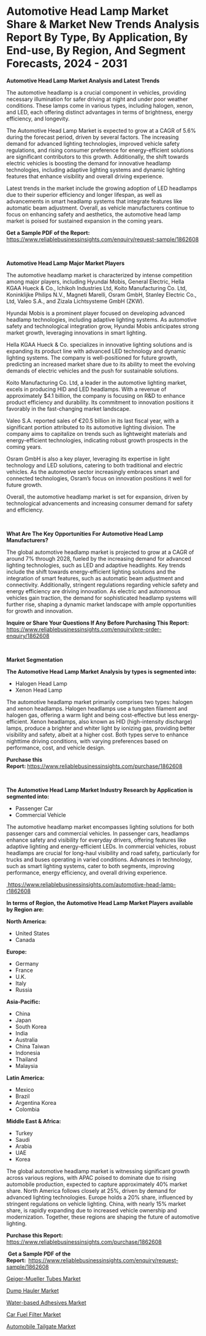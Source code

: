 <p><h1>Automotive Head Lamp Market Share & Market New Trends Analysis Report By Type, By Application, By End-use, By Region, And Segment Forecasts, 2024 - 2031</h1></p><p><strong>Automotive Head Lamp Market Analysis and Latest Trends</strong></p>
<p><p>The automotive headlamp is a crucial component in vehicles, providing necessary illumination for safer driving at night and under poor weather conditions. These lamps come in various types, including halogen, xenon, and LED, each offering distinct advantages in terms of brightness, energy efficiency, and longevity. </p><p>The Automotive Head Lamp Market is expected to grow at a CAGR of 5.6% during the forecast period, driven by several factors. The increasing demand for advanced lighting technologies, improved vehicle safety regulations, and rising consumer preference for energy-efficient solutions are significant contributors to this growth. Additionally, the shift towards electric vehicles is boosting the demand for innovative headlamp technologies, including adaptive lighting systems and dynamic lighting features that enhance visibility and overall driving experience. </p><p>Latest trends in the market include the growing adoption of LED headlamps due to their superior efficiency and longer lifespan, as well as advancements in smart headlamp systems that integrate features like automatic beam adjustment. Overall, as vehicle manufacturers continue to focus on enhancing safety and aesthetics, the automotive head lamp market is poised for sustained expansion in the coming years.</p></p>
<p><strong>Get a Sample PDF of the Report:&nbsp;</strong> <a href="https://www.reliablebusinessinsights.com/enquiry/request-sample/1862608?utm_campaign=1094&utm_medium=2&utm_source=Github&utm_content=ia&utm_term=01112024&utm_id=automotive-head-lamp">https://www.reliablebusinessinsights.com/enquiry/request-sample/1862608</a></p>
<p>&nbsp;</p>
<p><strong>Automotive Head Lamp Major Market Players</strong></p>
<p><p>The automotive headlamp market is characterized by intense competition among major players, including Hyundai Mobis, General Electric, Hella KGAA Hueck & Co., Ichikoh Industries Ltd, Koito Manufacturing Co. Ltd, Koninklijke Philips N.V., Magneti Marelli, Osram GmbH, Stanley Electric Co., Ltd, Valeo S.A., and Zizala Lichtsysteme GmbH (ZKW). </p><p>Hyundai Mobis is a prominent player focused on developing advanced headlamp technologies, including adaptive lighting systems. As automotive safety and technological integration grow, Hyundai Mobis anticipates strong market growth, leveraging innovations in smart lighting.</p><p>Hella KGAA Hueck & Co. specializes in innovative lighting solutions and is expanding its product line with advanced LED technology and dynamic lighting systems. The company is well-positioned for future growth, predicting an increased market share due to its ability to meet the evolving demands of electric vehicles and the push for sustainable solutions.</p><p>Koito Manufacturing Co. Ltd, a leader in the automotive lighting market, excels in producing HID and LED headlamps. With a revenue of approximately $4.1 billion, the company is focusing on R&D to enhance product efficiency and durability. Its commitment to innovation positions it favorably in the fast-changing market landscape.</p><p>Valeo S.A. reported sales of €20.5 billion in its last fiscal year, with a significant portion attributed to its automotive lighting division. The company aims to capitalize on trends such as lightweight materials and energy-efficient technologies, indicating robust growth prospects in the coming years.</p><p>Osram GmbH is also a key player, leveraging its expertise in light technology and LED solutions, catering to both traditional and electric vehicles. As the automotive sector increasingly embraces smart and connected technologies, Osram’s focus on innovation positions it well for future growth.</p><p>Overall, the automotive headlamp market is set for expansion, driven by technological advancements and increasing consumer demand for safety and efficiency.</p></p>
<p>&nbsp;</p>
<p><strong>What Are The Key Opportunities For Automotive Head Lamp Manufacturers?</strong></p>
<p><p>The global automotive headlamp market is projected to grow at a CAGR of around 7% through 2028, fueled by the increasing demand for advanced lighting technologies, such as LED and adaptive headlights. Key trends include the shift towards energy-efficient lighting solutions and the integration of smart features, such as automatic beam adjustment and connectivity. Additionally, stringent regulations regarding vehicle safety and energy efficiency are driving innovation. As electric and autonomous vehicles gain traction, the demand for sophisticated headlamp systems will further rise, shaping a dynamic market landscape with ample opportunities for growth and innovation.</p></p>
<p><strong>Inquire or Share Your Questions If Any Before Purchasing This Report:</strong> <a href="https://www.reliablebusinessinsights.com/enquiry/pre-order-enquiry/1862608?utm_campaign=1094&utm_medium=2&utm_source=Github&utm_content=ia&utm_term=01112024&utm_id=automotive-head-lamp">https://www.reliablebusinessinsights.com/enquiry/pre-order-enquiry/1862608</a></p>
<p>&nbsp;</p>
<p><strong>Market Segmentation</strong></p>
<p><strong>The Automotive Head Lamp Market Analysis by types is segmented into:</strong></p>
<p><ul><li>Halogen Head Lamp</li><li>Xenon Head Lamp</li></ul></p>
<p><p>The automotive headlamp market primarily comprises two types: halogen and xenon headlamps. Halogen headlamps use a tungsten filament and halogen gas, offering a warm light and being cost-effective but less energy-efficient. Xenon headlamps, also known as HID (high-intensity discharge) lamps, produce a brighter and whiter light by ionizing gas, providing better visibility and safety, albeit at a higher cost. Both types serve to enhance nighttime driving conditions, with varying preferences based on performance, cost, and vehicle design.</p></p>
<p><strong>Purchase this Report:&nbsp;</strong><a href="https://www.reliablebusinessinsights.com/purchase/1862608?utm_campaign=1094&utm_medium=2&utm_source=Github&utm_content=ia&utm_term=01112024&utm_id=automotive-head-lamp">https://www.reliablebusinessinsights.com/purchase/1862608</a></p>
<p>&nbsp;</p>
<p><strong>The Automotive Head Lamp Market Industry Research by Application is segmented into:</strong></p>
<p><ul><li>Passenger Car</li><li>Commercial Vehicle</li></ul></p>
<p><p>The automotive headlamp market encompasses lighting solutions for both passenger cars and commercial vehicles. In passenger cars, headlamps enhance safety and visibility for everyday drivers, offering features like adaptive lighting and energy-efficient LEDs. In commercial vehicles, robust headlamps are crucial for long-haul visibility and road safety, particularly for trucks and buses operating in varied conditions. Advances in technology, such as smart lighting systems, cater to both segments, improving performance, energy efficiency, and overall driving experience.</p></p>
<p><a href="https://www.reliablebusinessinsights.com/automotive-head-lamp-r1862608?utm_campaign=1094&utm_medium=2&utm_source=Github&utm_content=ia&utm_term=01112024&utm_id=automotive-head-lamp">&nbsp;https://www.reliablebusinessinsights.com/automotive-head-lamp-r1862608</a></p>
<p><strong>In terms of Region, the Automotive Head Lamp Market Players available by Region are:</strong></p>
<p>
    <p> <strong> North America: </strong>
        <ul>
            <li>United States</li>
            <li>Canada</li>
        </ul>
        </p> 
    <p> <strong> Europe: </strong>
        <ul>
            <li>Germany</li>
            <li>France</li>
            <li>U.K.</li>
            <li>Italy</li>
            <li>Russia</li>
        </ul>
        </p> 
    <p> <strong> Asia-Pacific: </strong>
        <ul>
            <li>China</li>
            <li>Japan</li>
            <li>South Korea</li>
            <li>India</li>
            <li>Australia</li>
            <li>China Taiwan</li>
            <li>Indonesia</li>
            <li>Thailand</li>
            <li>Malaysia</li>
        </ul>
        </p> 
    <p> <strong> Latin America: </strong>
        <ul>
            <li>Mexico</li>
            <li>Brazil</li>
            <li>Argentina Korea</li>
            <li>Colombia</li>
        </ul>
        </p> 
    <p> <strong> Middle East & Africa: </strong>
        <ul>
            <li>Turkey</li>
            <li>Saudi</li>
            <li>Arabia</li>
            <li>UAE</li>
            <li>Korea</li>
        </ul>
    </p>
    </p>
<p><p>The global automotive headlamp market is witnessing significant growth across various regions, with APAC poised to dominate due to rising automobile production, expected to capture approximately 40% market share. North America follows closely at 25%, driven by demand for advanced lighting technologies. Europe holds a 20% share, influenced by stringent regulations on vehicle lighting. China, with nearly 15% market share, is rapidly expanding due to increased vehicle ownership and modernization. Together, these regions are shaping the future of automotive lighting.</p></p>
<p><strong>Purchase this Report: </strong><a href="https://www.reliablebusinessinsights.com/purchase/1862608?utm_campaign=1094&utm_medium=2&utm_source=Github&utm_content=ia&utm_term=01112024&utm_id=automotive-head-lamp">https://www.reliablebusinessinsights.com/purchase/1862608</a></p>
<p>&nbsp;<strong>Get a Sample PDF of the Report:&nbsp;&nbsp;</strong><a href="https://www.reliablebusinessinsights.com/enquiry/request-sample/1862608?utm_campaign=1094&utm_medium=2&utm_source=Github&utm_content=ia&utm_term=01112024&utm_id=automotive-head-lamp">https://www.reliablebusinessinsights.com/enquiry/request-sample/1862608</a></p>
<p><strong></strong></p>
<p><p><a href="https://issuu.com/reportprime-2/docs/geiger-mueller-tubes-market-size-20_e653b67755cf1e?utm_campaign=1094&utm_medium=2&utm_source=Github&utm_content=ia&utm_term=01112024&utm_id=automotive-head-lamp">Geiger-Mueller Tubes Market</a></p><p><a href="https://github.com/OrlandoHBarks/Market-Research-Report-List-1/blob/main/dump-hauler-market.md?utm_campaign=1094&utm_medium=2&utm_source=Github&utm_content=ia&utm_term=01112024&utm_id=automotive-head-lamp">Dump Hauler Market</a></p><p><a href="https://www.linkedin.com/pulse/water-based-adhesives-market-dynamics-application-types-emerging-molzf?utm_campaign=1094&utm_medium=2&utm_source=Github&utm_content=ia&utm_term=01112024&utm_id=automotive-head-lamp">Water-based Adhesives Market</a></p><p><a href="https://github.com/LoretaDushku585/Market-Research-Report-List-1/blob/main/car-fuel-filter-market.md?utm_campaign=1094&utm_medium=2&utm_source=Github&utm_content=ia&utm_term=01112024&utm_id=automotive-head-lamp">Car Fuel Filter Market</a></p><p><a href="https://www.linkedin.com/pulse/automobile-tailgate-industry-analysis-report-market-size-jrovf?utm_campaign=1094&utm_medium=2&utm_source=Github&utm_content=ia&utm_term=01112024&utm_id=automotive-head-lamp">Automobile Tailgate Market</a></p></p>